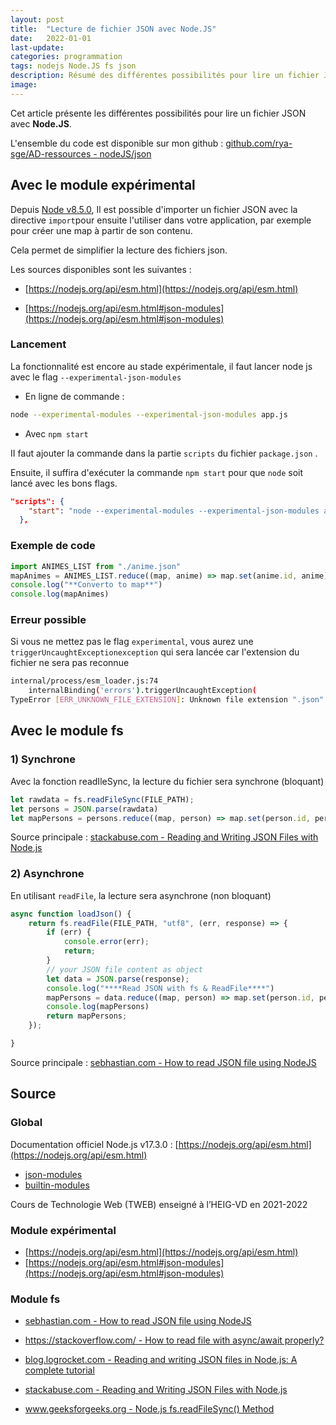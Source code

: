 ```yaml
---
layout: post
title:  "Lecture de fichier JSON avec Node.JS"
date:   2022-01-01
last-update: 
categories: programmation
tags: nodejs Node.JS fs json
description: Résumé des différentes possibilités pour lire un fichier JSON avec Node.JS.
image: 
---
```




Cet article présente les différentes possibilités pour lire un fichier JSON avec **Node.JS**.

L'ensemble du code est disponible sur mon github : [github.com/rya-sge/AD-ressources - nodeJS/json](https://github.com/rya-sge/AD-ressources/tree/master/programmation/nodeJS/json)

## Avec le module expérimental

Depuis [Node v8.5.0](https://nodejs.org/en/blog/release/v8.5.0/), Il est possible d'importer un fichier JSON avec la directive `import`pour ensuite l'utiliser dans votre application, par exemple pour créer une map à partir de son contenu. 

Cela permet de simplifier la lecture des fichiers json.

Les sources disponibles sont les suivantes : 

- [https://nodejs.org/api/esm.html](https://nodejs.org/api/esm.html)

- [https://nodejs.org/api/esm.html#json-modules](https://nodejs.org/api/esm.html#json-modules)

### Lancement

La fonctionnalité est encore au stade expérimentale, il faut lancer node js avec le flag `--experimental-json-modules`

- En ligne de commande :

```bash
node --experimental-modules --experimental-json-modules app.js
```



- Avec `npm start`

II faut ajouter la commande dans la partie `scripts` du fichier `package.json` .

Ensuite, il suffira d'exécuter la commande `npm start` pour que `node` soit lancé avec les bons flags.

```json
"scripts": {
    "start": "node --experimental-modules --experimental-json-modules app.js"
  },
```

### Exemple de code

```javascript
import ANIMES_LIST from "./anime.json"
mapAnimes = ANIMES_LIST.reduce((map, anime) => map.set(anime.id, anime), new Map())
console.log("**Converto to map**")
console.log(mapAnimes)
```



### Erreur possible

Si vous ne mettez pas le flag `experimental`, vous aurez  une `triggerUncaughtExceptionexception` qui sera lancée car l'extension du fichier ne sera pas reconnue

```bash
internal/process/esm_loader.js:74
    internalBinding('errors').triggerUncaughtException(                              ^
TypeError [ERR_UNKNOWN_FILE_EXTENSION]: Unknown file extension ".json" for test.json

```

## Avec le module fs

### 1) Synchrone 

Avec la fonction readIleSync, la lecture du fichier sera synchrone (bloquant)

```javascript
let rawdata = fs.readFileSync(FILE_PATH);
let persons = JSON.parse(rawdata)
let mapPersons = persons.reduce((map, person) => map.set(person.id, person), new Map())
```

Source principale : [stackabuse.com - Reading and Writing JSON Files with Node.js](https://stackabuse.com/reading-and-writing-json-files-with-node-js/)

### 2) Asynchrone

En utilisant `readFile`, la lecture sera asynchrone (non bloquant)

```javascript
async function loadJson() {
    return fs.readFile(FILE_PATH, "utf8", (err, response) => {
        if (err) {
            console.error(err);
            return;
        }
        // your JSON file content as object
        let data = JSON.parse(response);
        console.log("****Read JSON with fs & ReadFile****")
        mapPersons = data.reduce((map, person) => map.set(person.id, person), new Map())
        console.log(mapPersons)
        return mapPersons;
    });

}
```



Source principale : [sebhastian.com - How to read JSON file using NodeJS](https://sebhastian.com/node-read-json-file/)

## Source 

### Global

Documentation officiel Node.js v17.3.0 : [https://nodejs.org/api/esm.html](https://nodejs.org/api/esm.html)

- [json-modules](https://nodejs.org/api/esm.html#json-modules)
- [builtin-modules](https://nodejs.org/api/esm.html#builtin-modules)

Cours de Technologie Web (TWEB) enseigné à l’HEIG-VD en 2021-2022

### Module expérimental

- [https://nodejs.org/api/esm.html](https://nodejs.org/api/esm.html)
- [https://nodejs.org/api/esm.html#json-modules](https://nodejs.org/api/esm.html#json-modules)

### Module fs

- [sebhastian.com - How to read JSON file using NodeJS](https://sebhastian.com/node-read-json-file/)
- [https://stackoverflow.com/ - How to read file with async/await properly?](https://stackoverflow.com/questions/46867517/how-to-read-file-with-async-await-properly)

- [blog.logrocket.com - Reading and writing JSON files in Node.js: A complete tutorial]( https://blog.logrocket.com/reading-writing-json-files-nodejs-complete-tutorial/)
- [stackabuse.com - Reading and Writing JSON Files with Node.js](https://stackabuse.com/reading-and-writing-json-files-with-node-js/)
- [www.geeksforgeeks.org - Node.js fs.readFileSync() Method](https://www.geeksforgeeks.org/node-js-fs-readfilesync-method/)
